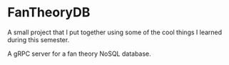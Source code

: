 # FanTheoryDB

A small project that I put together using some of the cool things I learned during this semester.

A gRPC server for a fan theory NoSQL database.